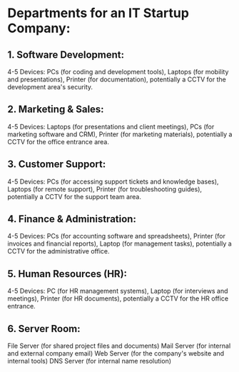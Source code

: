 # Departments for an IT Startup Company:

## 1. Software Development:
4-5 Devices: PCs (for coding and development tools), Laptops (for mobility and presentations), Printer (for documentation), potentially a CCTV for the development area's security.

## 2. Marketing & Sales:
4-5 Devices: Laptops (for presentations and client meetings), PCs (for marketing software and CRM), Printer (for marketing materials), potentially a CCTV for the office entrance area.

## 3. Customer Support:
4-5 Devices: PCs (for accessing support tickets and knowledge bases), Laptops (for remote support), Printer (for troubleshooting guides), potentially a CCTV for the support team area.

## 4. Finance & Administration:
4-5 Devices: PCs (for accounting software and spreadsheets), Printer (for invoices and financial reports), Laptop (for management tasks), potentially a CCTV for the administrative office.

## 5. Human Resources (HR):
4-5 Devices: PC (for HR management systems), Laptop (for interviews and meetings), Printer (for HR documents), potentially a CCTV for the HR office entrance.

## 6. Server Room:
File Server (for shared project files and documents)
Mail Server (for internal and external company email)
Web Server (for the company's website and internal tools)
DNS Server (for internal name resolution)